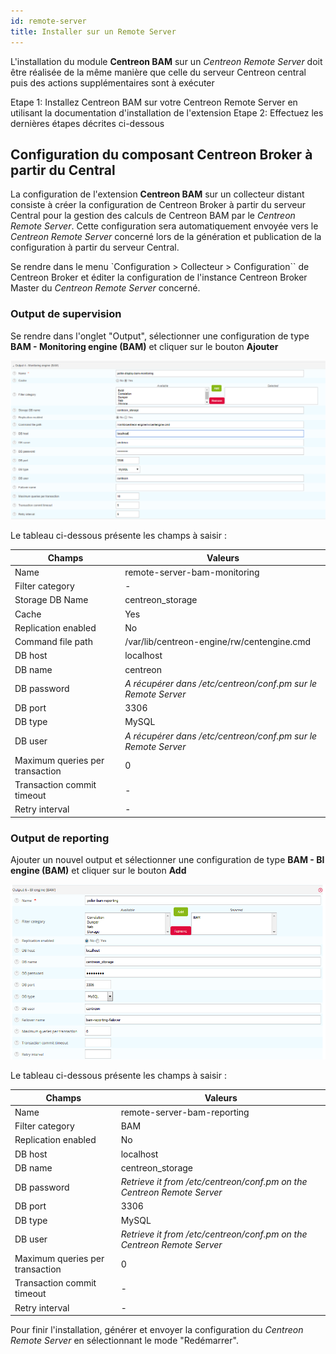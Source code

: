 ```yaml
---
id: remote-server
title: Installer sur un Remote Server
---
```


L'installation du module **Centreon BAM** sur un *Centreon Remote
Server* doit être réalisée de la même manière que celle du serveur
Centreon central puis des actions supplémentaires sont à exécuter

  Etape 1: Installez Centreon BAM sur votre Centreon Remote Server en
    utilisant la documentation d'installation de l'extension
  Etape 2: Effectuez les dernières étapes décrites ci-dessous

## Configuration du composant Centreon Broker à partir du Central

La configuration de l'extension **Centreon BAM** sur un collecteur
distant consiste à créer la configuration de Centreon Broker à partir du
serveur Central pour la gestion des calculs de Centreon BAM par le
*Centreon Remote Server*. Cette configuration sera automatiquement
envoyée vers le *Centreon Remote Server* concerné lors de la génération
et publication de la configuration à partir du serveur Central.

Se rendre dans le menu `Configuration > Collecteur > Configuration`` de
Centreon Broker et éditer la configuration de l'instance Centreon
Broker Master du *Centreon Remote Server* concerné.

### Output de supervision

Se rendre dans l'onglet "Output", sélectionner une configuration de
type **BAM - Monitoring engine (BAM)** et cliquer sur le bouton
**Ajouter**

![image](../assets/service-mapping/remote-server/conf_poller_bam_monitoring.png)

Le tableau ci-dessous présente les champs à saisir :

  Champs         |      Valeurs
  ------------------------|----------------------------------------------
  Name         |        remote-server-bam-monitoring
  Filter category  |   -
  Storage DB Name   |   centreon_storage
  Cache             |   Yes
  Replication enabled | No
  Command file path  |  /var/lib/centreon-engine/rw/centengine.cmd
  DB host           |   localhost
  DB name           |   centreon
  DB password       |   *A récupérer dans /etc/centreon/conf.pm sur le Remote Server*
  DB port           |   3306
  DB type           |   MySQL
  DB user           |   *A récupérer dans /etc/centreon/conf.pm sur le Remote Server*
  Maximum queries per transaction  |  0
  Transaction commit timeout | -
  Retry interval       | -

### Output de reporting

Ajouter un nouvel output et sélectionner une configuration de type **BAM - BI engine (BAM)** et
cliquer sur le bouton **Add**

![image](../assets/service-mapping/remote-server/conf_poller_bam_reporting.png)

Le tableau ci-dessous présente les champs à saisir :

  Champs               | Valeurs
  ------------------------|----------------------------------------------
  Name  |              remote-server-bam-reporting
  Filter category     | BAM
  Replication enabled |  No
  DB host            |  localhost
  DB name            |  centreon_storage
  DB password        |  *Retrieve it from /etc/centreon/conf.pm on the Centreon Remote Server*
  DB port            |  3306
  DB type            |  MySQL
  DB user            |  *Retrieve it from /etc/centreon/conf.pm on the Centreon Remote Server*                      
  Maximum queries per transaction |    0
  Transaction commit timeout | -
  Retry interval       | -

Pour finir l'installation, générer et envoyer la configuration du
*Centreon Remote Server* en sélectionnant le mode "Redémarrer".
